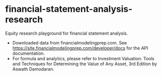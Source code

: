 # financial-statement-analysis-research
Equity research playground for financial statement analysis.

- Downloaded data from financialmodelingprep.com. See https://site.financialmodelingprep.com/developer/docs for the API documentation.
- For formula and analytics, please refer to Investment Valuation: Tools and Techniques for Determining the Value of Any Asset, 3rd Edition by Aswath Damodaran.
